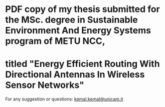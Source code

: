 # PDF copy of my thesis submitted for the MSc. degree in Sustainable Environment And Energy Systems program of METU NCC,
# titled "Energy Efficient Routing With Directional Antennas In Wireless Sensor Networks"

For any suggestion or questions:
<kemal.kemal@unicam.it>
